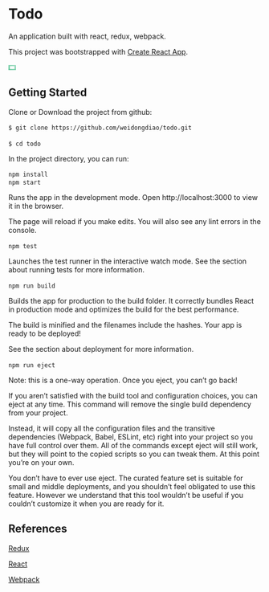 # **Todo**

An application built with react, redux, webpack.

This project was bootstrapped with [Create React App](https://github.com/facebookincubator/create-react-app).

<img src="screenshot.png" alt="Screenshot" style="height: 10px;"/>



## **Getting Started**

Clone or Download the project from github:

```
$ git clone https://github.com/weidongdiao/todo.git

$ cd todo
```

In the project directory, you can run:

```
npm install
npm start
```

Runs the app in the development mode.
Open http://localhost:3000 to view it in the browser.

The page will reload if you make edits.
You will also see any lint errors in the console.

`npm test`

Launches the test runner in the interactive watch mode.
See the section about running tests for more information.

`npm run build`

Builds the app for production to the build folder.
It correctly bundles React in production mode and optimizes the build for the best performance.

The build is minified and the filenames include the hashes.
Your app is ready to be deployed!

See the section about deployment for more information.

`npm run eject`

Note: this is a one-way operation. Once you eject, you can’t go back!

If you aren’t satisfied with the build tool and configuration choices, you can eject at any time. This command will remove the single build dependency from your project.

Instead, it will copy all the configuration files and the transitive dependencies (Webpack, Babel, ESLint, etc) right into your project so you have full control over them. All of the commands except eject will still work, but they will point to the copied scripts so you can tweak them. At this point you’re on your own.

You don’t have to ever use eject. The curated feature set is suitable for small and middle deployments, and you shouldn’t feel obligated to use this feature. However we understand that this tool wouldn’t be useful if you couldn’t customize it when you are ready for it.


 ## **References**

[Redux](https://http://redux.js.org/)

[React](https://facebook.github.io/react/)

[Webpack](https://webpack.js.org/)
